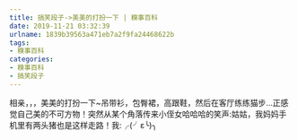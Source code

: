 ```yaml
---
title: 搞笑段子->美美的打扮一下 | 糗事百科
date: 2019-11-21 03:32:39
urlname: 1839b39563a471eb7a2f9fa24468622b
tags: 
- 糗事百科
categories:
- 糗事百科
- 搞笑段子
---
```

相亲，，，美美的打扮一下~吊带衫，包臀裙，高跟鞋，然后在客厅练练猫步…正感觉自己美的不可方物！突然从某个角落传来小侄女哈哈哈的笑声:姑姑，我妈妈手机里有两头猪也是这样走路！我:╭(╯ε╰)╮


